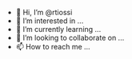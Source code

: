 - 👋 Hi, I’m @rtiossi
- 👀 I’m interested in ...
- 🌱 I’m currently learning ...
- 💞️ I’m looking to collaborate on ...
- 📫 How to reach me ...

<!---
rtiossi/rtiossi is a ✨ special ✨ repository because its `README.md` (this file) appears on your GitHub profile.
You can click the Preview link to take a look at your changes.
--->
